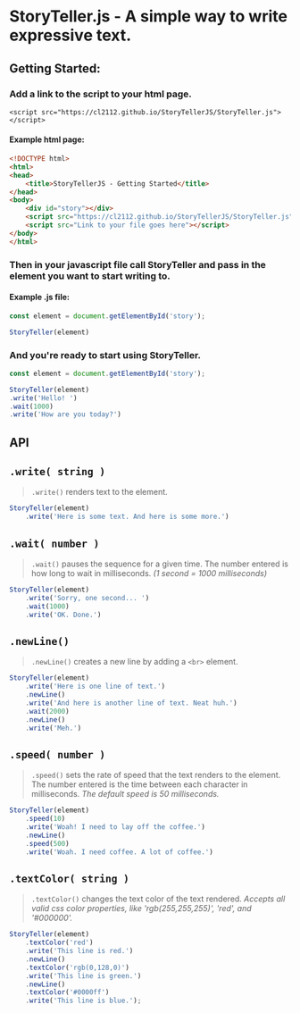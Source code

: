 # StoryTeller.js - A simple way to write expressive text.

## Getting Started:
### Add a link to the script to your html page.
`<script src="https://cl2112.github.io/StoryTellerJS/StoryTeller.js"></script>`

#### Example html page:
``` HTML
<!DOCTYPE html>
<html>
<head>
    <title>StoryTellerJS - Getting Started</title>
</head>
<body>
    <div id="story"></div>
    <script src="https://cl2112.github.io/StoryTellerJS/StoryTeller.js"></script>
    <script src="Link to your file goes here"></script>
</body>
</html>
```
### Then in your javascript file call StoryTeller and pass in the element you want to start writing to.

#### Example .js file:
``` javascript
const element = document.getElementById('story');

StoryTeller(element)
```

### And you're ready to start using StoryTeller.
``` javascript
const element = document.getElementById('story');

StoryTeller(element)
.write('Hello! ')
.wait(1000)
.write('How are you today?')
```

## API
## `.write( string )`
>`.write()` renders text to the element.
``` javascript
StoryTeller(element)
    .write('Here is some text. And here is some more.')
```

## `.wait( number )`
>`.wait()` pauses the sequence for a given time. The number entered is how long to wait in milliseconds. _(1 second = 1000 milliseconds)_
``` javascript
StoryTeller(element)
    .write('Sorry, one second... ')
    .wait(1000)
    .write('OK. Done.')
```

## `.newLine()`
>`.newLine()` creates a new line by adding a `<br>` element.
``` javascript
StoryTeller(element)
    .write('Here is one line of text.')
    .newLine()
    .write('And here is another line of text. Neat huh.')
    .wait(2000)
    .newLine()
    .write('Meh.')
```

## `.speed( number )`
>`.speed()` sets the rate of speed that the text renders to the element. The number entered is the time between each character in milliseconds. _The default speed is 50 milliseconds._
``` javascript
StoryTeller(element)
    .speed(10)
    .write('Woah! I need to lay off the coffee.')
    .newLine()
    .speed(500)
    .write('Woah. I need coffee. A lot of coffee.')
```

## `.textColor( string )`
>`.textColor()` changes the text color of the text rendered. 
_Accepts all valid css color properties, like 'rgb(255,255,255)', 'red', and '#000000'._
``` javascript
StoryTeller(element)
    .textColor('red')
    .write('This line is red.')
    .newLine()
    .textColor('rgb(0,128,0)')
    .write('This line is green.')
    .newLine()
    .textColor('#0000ff')
    .write('This line is blue.');
```